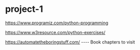 # project-1


https://www.programiz.com/python-programming


https://www.w3resource.com/python-exercises/


https://automatetheboringstuff.com/  ---- Book chapters to visit
